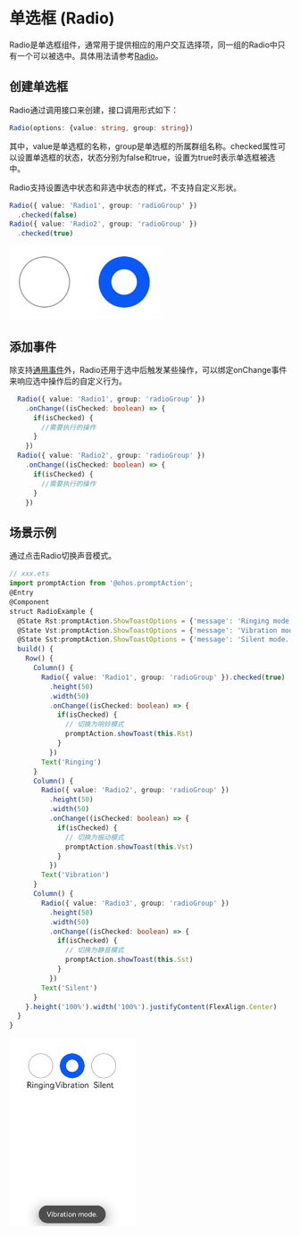 # 单选框 (Radio)


Radio是单选框组件，通常用于提供相应的用户交互选择项，同一组的Radio中只有一个可以被选中。具体用法请参考[Radio](../reference/apis-arkui/arkui-ts/ts-basic-components-radio.md)。


## 创建单选框

Radio通过调用接口来创建，接口调用形式如下：


```ts
Radio(options: {value: string, group: string})
```

其中，value是单选框的名称，group是单选框的所属群组名称。checked属性可以设置单选框的状态，状态分别为false和true，设置为true时表示单选框被选中。

Radio支持设置选中状态和非选中状态的样式，不支持自定义形状。

```ts
Radio({ value: 'Radio1', group: 'radioGroup' })
  .checked(false)
Radio({ value: 'Radio2', group: 'radioGroup' })
  .checked(true)
```


![zh-cn_image_0000001562820821](figures/zh-cn_image_0000001562820821.png)


## 添加事件

除支持[通用事件](../reference/apis-arkui/arkui-ts/ts-universal-events-click.md)外，Radio还用于选中后触发某些操作，可以绑定onChange事件来响应选中操作后的自定义行为。

```ts
  Radio({ value: 'Radio1', group: 'radioGroup' })
    .onChange((isChecked: boolean) => {
      if(isChecked) {
        //需要执行的操作
      }
    })
  Radio({ value: 'Radio2', group: 'radioGroup' })
    .onChange((isChecked: boolean) => {
      if(isChecked) {
        //需要执行的操作
      }
    })
```


## 场景示例

通过点击Radio切换声音模式。


```ts
// xxx.ets
import promptAction from '@ohos.promptAction';
@Entry
@Component
struct RadioExample {
  @State Rst:promptAction.ShowToastOptions = {'message': 'Ringing mode.'}
  @State Vst:promptAction.ShowToastOptions = {'message': 'Vibration mode.'}
  @State Sst:promptAction.ShowToastOptions = {'message': 'Silent mode.'}
  build() {
    Row() {
      Column() {
        Radio({ value: 'Radio1', group: 'radioGroup' }).checked(true)
          .height(50)
          .width(50)
          .onChange((isChecked: boolean) => {
            if(isChecked) {
              // 切换为响铃模式
              promptAction.showToast(this.Rst)
            }
          })
        Text('Ringing')
      }
      Column() {
        Radio({ value: 'Radio2', group: 'radioGroup' })
          .height(50)
          .width(50)
          .onChange((isChecked: boolean) => {
            if(isChecked) {
              // 切换为振动模式
              promptAction.showToast(this.Vst)
            }
          })
        Text('Vibration')
      }
      Column() {
        Radio({ value: 'Radio3', group: 'radioGroup' })
          .height(50)
          .width(50)
          .onChange((isChecked: boolean) => {
            if(isChecked) {
              // 切换为静音模式
              promptAction.showToast(this.Sst)
            }
          })
        Text('Silent')
      }
    }.height('100%').width('100%').justifyContent(FlexAlign.Center)
  }
}
```


![zh-cn_image_0000001562700457](figures/zh-cn_image_0000001562700457.png)
